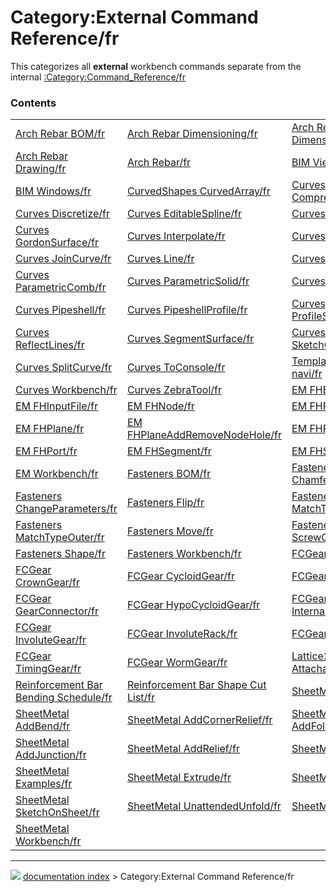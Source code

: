 # Category:External Command Reference/fr
This categorizes all **external** workbench commands separate from the internal [:Category:Command_Reference/fr](:Category:Command_Reference/fr.md)

### Contents

|     |     |     |
| --- | --- | --- |
| [Arch Rebar BOM/fr](Arch_Rebar_BOM/fr.md) | [Arch Rebar Dimensioning/fr](Arch_Rebar_Dimensioning/fr.md) | [Arch Rebar Drawing Dimensioning/fr](Arch_Rebar_Drawing_Dimensioning/fr.md) |
| [Arch Rebar Drawing/fr](Arch_Rebar_Drawing/fr.md) | [Arch Rebar/fr](Arch_Rebar/fr.md) | [BIM Views/fr](BIM_Views/fr.md) |
| [BIM Windows/fr](BIM_Windows/fr.md) | [CurvedShapes CurvedArray/fr](CurvedShapes_CurvedArray/fr.md) | [Curves CompressionSpring/fr](Curves_CompressionSpring/fr.md) |
| [Curves Discretize/fr](Curves_Discretize/fr.md) | [Curves EditableSpline/fr](Curves_EditableSpline/fr.md) | [Curves ExtendCurve/fr](Curves_ExtendCurve/fr.md) |
| [Curves GordonSurface/fr](Curves_GordonSurface/fr.md) | [Curves Interpolate/fr](Curves_Interpolate/fr.md) | [Curves IsoCurve/fr](Curves_IsoCurve/fr.md) |
| [Curves JoinCurve/fr](Curves_JoinCurve/fr.md) | [Curves Line/fr](Curves_Line/fr.md) | [Curves MultiLoft/fr](Curves_MultiLoft/fr.md) |
| [Curves ParametricComb/fr](Curves_ParametricComb/fr.md) | [Curves ParametricSolid/fr](Curves_ParametricSolid/fr.md) | [Curves PasteSVG/fr](Curves_PasteSVG/fr.md) |
| [Curves Pipeshell/fr](Curves_Pipeshell/fr.md) | [Curves PipeshellProfile/fr](Curves_PipeshellProfile/fr.md) | [Curves ProfileSupport/fr](Curves_ProfileSupport/fr.md) |
| [Curves ReflectLines/fr](Curves_ReflectLines/fr.md) | [Curves SegmentSurface/fr](Curves_SegmentSurface/fr.md) | [Curves SketchOnSurface/fr](Curves_SketchOnSurface/fr.md) |
| [Curves SplitCurve/fr](Curves_SplitCurve/fr.md) | [Curves ToConsole/fr](Curves_ToConsole/fr.md) | [Template:Curves Tools navi/fr](Template_Curves_Tools_navi/fr.md) |
| [Curves Workbench/fr](Curves_Workbench/fr.md) | [Curves ZebraTool/fr](Curves_ZebraTool/fr.md) | [EM FHEquiv/fr](EM_FHEquiv/fr.md) |
| [EM FHInputFile/fr](EM_FHInputFile/fr.md) | [EM FHNode/fr](EM_FHNode/fr.md) | [EM FHPath/fr](EM_FHPath/fr.md) |
| [EM FHPlane/fr](EM_FHPlane/fr.md) | [EM FHPlaneAddRemoveNodeHole/fr](EM_FHPlaneAddRemoveNodeHole/fr.md) | [EM FHPlaneHole/fr](EM_FHPlaneHole/fr.md) |
| [EM FHPort/fr](EM_FHPort/fr.md) | [EM FHSegment/fr](EM_FHSegment/fr.md) | [EM FHSolver/fr](EM_FHSolver/fr.md) |
| [EM Workbench/fr](EM_Workbench/fr.md) | [Fasteners BOM/fr](Fasteners_BOM/fr.md) | [Fasteners ChamferHole/fr](Fasteners_ChamferHole/fr.md) |
| [Fasteners ChangeParameters/fr](Fasteners_ChangeParameters/fr.md) | [Fasteners Flip/fr](Fasteners_Flip/fr.md) | [Fasteners MatchTypeInner/fr](Fasteners_MatchTypeInner/fr.md) |
| [Fasteners MatchTypeOuter/fr](Fasteners_MatchTypeOuter/fr.md) | [Fasteners Move/fr](Fasteners_Move/fr.md) | [Fasteners ScrewCalculator/fr](Fasteners_ScrewCalculator/fr.md) |
| [Fasteners Shape/fr](Fasteners_Shape/fr.md) | [Fasteners Workbench/fr](Fasteners_Workbench/fr.md) | [FCGear BevelGear/fr](FCGear_BevelGear/fr.md) |
| [FCGear CrownGear/fr](FCGear_CrownGear/fr.md) | [FCGear CycloidGear/fr](FCGear_CycloidGear/fr.md) | [FCGear CycloidRack/fr](FCGear_CycloidRack/fr.md) |
| [FCGear GearConnector/fr](FCGear_GearConnector/fr.md) | [FCGear HypoCycloidGear/fr](FCGear_HypoCycloidGear/fr.md) | [FCGear InternalInvoluteGear/fr](FCGear_InternalInvoluteGear/fr.md) |
| [FCGear InvoluteGear/fr](FCGear_InvoluteGear/fr.md) | [FCGear InvoluteRack/fr](FCGear_InvoluteRack/fr.md) | [FCGear LanternGear/fr](FCGear_LanternGear/fr.md) |
| [FCGear TimingGear/fr](FCGear_TimingGear/fr.md) | [FCGear WormGear/fr](FCGear_WormGear/fr.md) | [Lattice2 AttachablePlacement/fr](Lattice2_AttachablePlacement/fr.md) |
| [Reinforcement Bar Bending Schedule/fr](Reinforcement_Bar_Bending_Schedule/fr.md) | [Reinforcement Bar Shape Cut List/fr](Reinforcement_Bar_Shape_Cut_List/fr.md) | [SheetMetal AddBase/fr](SheetMetal_AddBase/fr.md) |
| [SheetMetal AddBend/fr](SheetMetal_AddBend/fr.md) | [SheetMetal AddCornerRelief/fr](SheetMetal_AddCornerRelief/fr.md) | [SheetMetal AddFoldWall/fr](SheetMetal_AddFoldWall/fr.md) |
| [SheetMetal AddJunction/fr](SheetMetal_AddJunction/fr.md) | [SheetMetal AddRelief/fr](SheetMetal_AddRelief/fr.md) | [SheetMetal AddWall/fr](SheetMetal_AddWall/fr.md) |
| [SheetMetal Examples/fr](SheetMetal_Examples/fr.md) | [SheetMetal Extrude/fr](SheetMetal_Extrude/fr.md) | [SheetMetal Forming/fr](SheetMetal_Forming/fr.md) |
| [SheetMetal SketchOnSheet/fr](SheetMetal_SketchOnSheet/fr.md) | [SheetMetal UnattendedUnfold/fr](SheetMetal_UnattendedUnfold/fr.md) | [SheetMetal Unfold/fr](SheetMetal_Unfold/fr.md) |
| [SheetMetal Workbench/fr](SheetMetal_Workbench/fr.md) |



---
![](images/Right_arrow.png) [documentation index](../README.md) > Category:External Command Reference/fr
